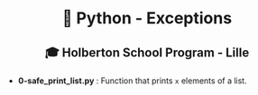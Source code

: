 # <p align="center">🐍 Python - Exceptions</p>
## <p align="center">🎓 Holberton School Program - Lille</p>

- **0-safe_print_list.py** : Function that prints `x` elements of a list.
